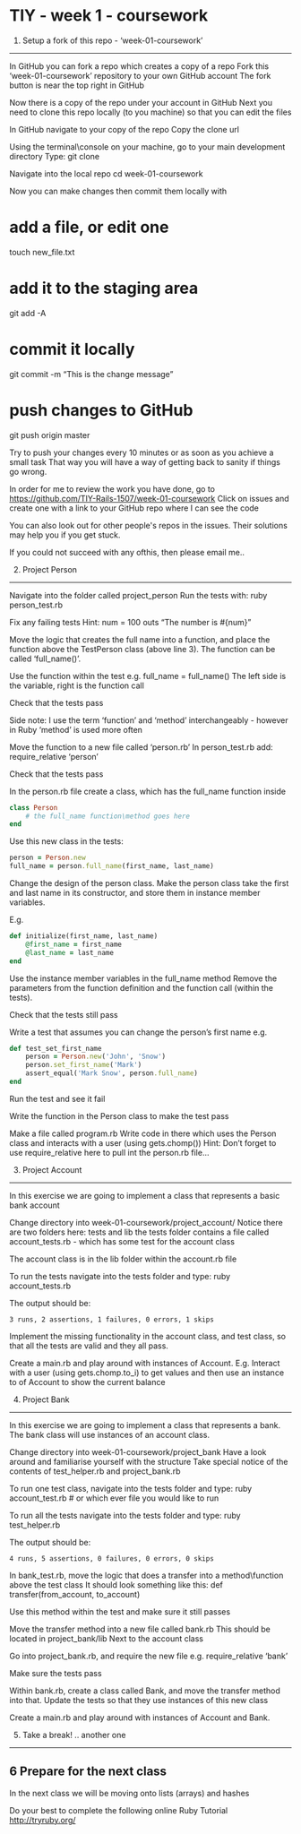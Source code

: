 TIY - week 1 - coursework
==============

1. Setup a fork of this repo - ‘week-01-coursework’
--------------

In GitHub you can fork a repo which creates a copy of a repo
Fork this ‘week-01-coursework’ repository to your own GitHub account
The fork button is near the top right in GitHub

Now there is a copy of the repo under your account in GitHub
Next you need to clone this repo locally (to you machine) so that you can edit the files

In GitHub navigate to your copy of the repo
Copy the clone url

Using the terminal\console on your machine, go to your main development directory
Type:
git clone <past the clone url>

Navigate into the local repo
cd week-01-coursework

Now you can make changes then commit them locally with
# add a file, or edit one
touch new_file.txt
# add it to the staging area
git add -A
# commit it locally 
git commit -m “This is the change message”
# push changes to GitHub
git push origin master

Try to push your changes every 10 minutes or as soon as you achieve a small task
That way you will have a way of getting back to sanity if things go wrong.

In order for me to review the work you have done, go to https://github.com/TIY-Rails-1507/week-01-coursework 
Click on issues and create one with a link to your GitHub repo where I can see the code

You can also look out for other people's repos in the issues.
Their solutions may help you if you get stuck.

If you could not succeed with any ofthis, then please email me..


2. Project Person
--------------
Navigate into the folder called project_person
Run the tests with: ruby person_test.rb

Fix any failing tests
Hint:
num = 100
outs “The number is #{num}”

Move the logic that creates the full name into a function, and place the function above the TestPerson class (above line 3). The function can be called ‘full_name()’.

Use the function within the test e.g.
full_name = full_name()
The left side is the variable, right is the function call

Check that the tests pass

Side note: I use the term ‘function’ and ‘method’ interchangeably - however in Ruby ‘method’ is used more often

Move the function to a new file called ‘person.rb’
In person_test.rb add: require_relative ‘person’

Check that the tests pass

In the person.rb file create a class, which has the full_name function inside
```ruby
class Person
	# the full_name function\method goes here
end
```


Use this new class in the tests:
```ruby
person = Person.new
full_name = person.full_name(first_name, last_name)
```

Change the design of the person class.
Make the person class take the first and last name in its constructor, and store them in instance member variables.

E.g.

```ruby
def initialize(first_name, last_name)
	@first_name = first_name
	@last_name = last_name
end
```

Use the instance member variables in the full_name method
Remove the parameters from the function definition and the function call (within the tests).

Check that the tests still pass

Write a test that assumes you can change the person’s first name
e.g.

```ruby
def test_set_first_name
	person = Person.new('John', 'Snow')
	person.set_first_name('Mark')  
	assert_equal('Mark Snow', person.full_name)    
end
```

Run the test and see it fail

Write the function in the Person class to make the test pass

Make a file called program.rb
Write code in there which uses the Person class and interacts with a user (using gets.chomp())
Hint: Don’t forget to use require_relative here to pull int the person.rb file...
 

3. Project Account
--------------
In this exercise we are going to implement a class that represents a basic bank account 

Change directory into week-01-coursework/project_account/
Notice there are two folders here: tests and lib
the tests folder contains a file called account_tests.rb - which has some test for the account class

The account class is in the lib folder within the account.rb file

To run the tests navigate into the tests folder and type:
ruby account_tests.rb

The output should be:
```
3 runs, 2 assertions, 1 failures, 0 errors, 1 skips
```

Implement the missing functionality in the account class, and test class, so that all the tests are valid and they all pass.


Create a main.rb and play around with instances of Account.
E.g. Interact with a user (using gets.chomp.to_i) to get values and then use an instance to of Account to show the current balance


4. Project Bank
--------------
In this exercise we are going to implement a class that represents a bank. The bank class will use instances of an account class.

Change directory into week-01-coursework/project_bank
Have a look around and familiarise yourself with the structure
Take special notice of the contents of test_helper.rb and project_bank.rb

To run one test class, navigate into the tests folder and type:
ruby account_test.rb # or which ever file you would like to run

To run all the tests navigate into the tests folder and type:
ruby test_helper.rb

The output should be:
```
4 runs, 5 assertions, 0 failures, 0 errors, 0 skips
```

In bank_test.rb, move the logic that does a transfer into a method\function above the test class
It should look something like this: def transfer(from_account, to_account)

Use this method within the test and make sure it still passes

Move the transfer method into a new file called bank.rb
This should be located in project_bank/lib
Next to the account class

Go into project_bank.rb, and require the new file e.g.
require_relative ‘bank’

Make sure the tests pass

Within bank.rb, create a class called Bank, and move the transfer method into that.
Update the tests so that they use instances of this new class

Create a main.rb and play around with instances of Account and Bank.

5. Take a break! .. another one
--------------

6 Prepare for the next class
--------------

In the next class we will be moving onto lists (arrays) and hashes

Do your best to complete the following online Ruby Tutorial
http://tryruby.org/

